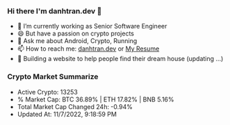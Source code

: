 ### Hi there I'm danhtran.dev 👋

- 🔭 I’m currently working as Senior Software Engineer
- 😄 But have a passion on crypto projects
- 💬 Ask me about Android, Crypto, Running 
- 📫 How to reach me: <a href="https://danhtran.dev" target="_blank">danhtran.dev</a> or <a href="Dan-Resume.pdf" target="_blank">My Resume</a>
- 🌱 Building a website to help people find their dream house (updating ...)

### Crypto Market Summarize
- Active Crypto: 13253
- % Market Cap: BTC 36.89% | ETH 17.82% | BNB 5.16%
- Total Market Cap Changed 24h: -0.94%
- Updated At: 11/7/2022, 9:18:59 PM

